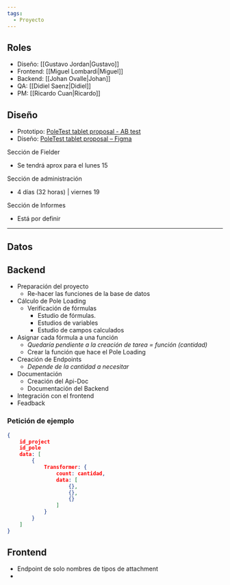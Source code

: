 ```yaml
---
tags:
  - Proyecto
---
```


## Roles
- Diseño: [[Gustavo Jordan|Gustavo]]
- Frontend: [[Miguel Lombardi|Miguel]]
- Backend: [[Johan Ovalle|Johan]]
- QA: [[Didiel Saenz|Didiel]]
- PM: [[Ricardo Cuan|Ricardo]]

## Diseño
- Prototipo: [PoleTest tablet proposal - AB test](https://www.figma.com/proto/uIJwuyMoAppMBoGpUQ1mhF/PoleTest-tablet-proposal?node-id=34253-11684&source=email_invite&starting-point-node-id=34253%3A11684)
- Diseño: [PoleTest tablet proposal – Figma](https://www.figma.com/design/uIJwuyMoAppMBoGpUQ1mhF/PoleTest-tablet-proposal?node-id=0-1&p=f&t=8dJMphFZReCTjUJW-0)

Sección de Fielder
- Se tendrá aprox para el lunes 15

Sección de administración
- 4 días (32 horas) | viernes 19

Sección de Informes
- Está por definir

---

## Datos



## Backend

- Preparación del proyecto
	- Re-hacer las funciones de la base de datos
- Cálculo de Pole Loading
	- Verificación de fórmulas
		- Estudio de fórmulas.
		- Estudios de variables
		- Estudio de campos calculados
- Asignar cada fórmula a una función
	- _Quedaría pendiente a la creación de tarea = función (cantidad)_
	- Crear la función que hace el Pole Loading
- Creación de Endpoints
	- _Depende de la cantidad a necesitar_
- Documentación
	- Creación del Api-Doc
	- Documentación del Backend
- Integración con el frontend
- Feadback

### Petición de ejemplo


```json
{
	id_project
	id_pole
	data: [
		{
			Transformer: {
				count: cantidad,
				data: [
					{},
					{},
					{}
				]
			}
		}
	]
}
```

## Frontend
- Endpoint de solo nombres de tipos de attachment
- 


